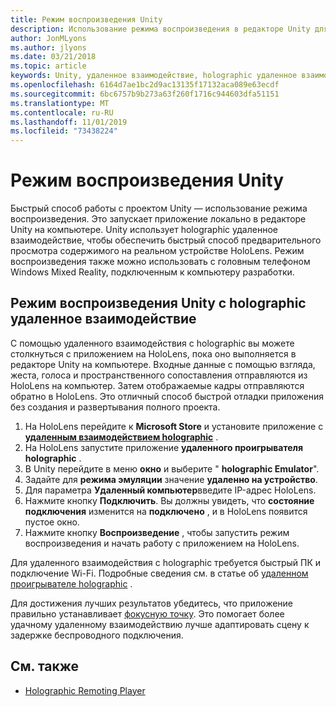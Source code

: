 ```yaml
---
title: Режим воспроизведения Unity
description: Использование режима воспроизведения в редакторе Unity для предварительного просмотра изменений на устройстве без развертывания приложения.
author: JonMLyons
ms.author: jlyons
ms.date: 03/21/2018
ms.topic: article
keywords: Unity, удаленное взаимодействие, holographic удаленное взаимодействие, удаленный плеер holographic
ms.openlocfilehash: 6164d7ae1bc2d9ac13135f17132aca089e63ecdf
ms.sourcegitcommit: 6bc6757b9b273a63f260f1716c944603dfa51151
ms.translationtype: MT
ms.contentlocale: ru-RU
ms.lasthandoff: 11/01/2019
ms.locfileid: "73438224"
---
```

# <a name="unity-play-mode"></a>Режим воспроизведения Unity

Быстрый способ работы с проектом Unity — использование режима воспроизведения. Это запускает приложение локально в редакторе Unity на компьютере. Unity использует holographic удаленное взаимодействие, чтобы обеспечить быстрый способ предварительного просмотра содержимого на реальном устройстве HoloLens. Режим воспроизведения также можно использовать с головным телефоном Windows Mixed Reality, подключенным к компьютеру разработки.

## <a name="unity-play-mode-with-holographic-remoting"></a>Режим воспроизведения Unity с holographic удаленное взаимодействие

С помощью удаленного взаимодействия с holographic вы можете столкнуться с приложением на HoloLens, пока оно выполняется в редакторе Unity на компьютере. Входные данные с помощью взгляда, жеста, голоса и пространственного сопоставления отправляются из HoloLens на компьютер. Затем отображаемые кадры отправляются обратно в HoloLens. Это отличный способ быстрой отладки приложения без создания и развертывания полного проекта.
1. На HoloLens перейдите к **Microsoft Store** и установите приложение с **[удаленным взаимодействием holographic](https://www.microsoft.com/store/p/holographic-remoting-player/9nblggh4sv40)** .
2. На HoloLens запустите приложение **удаленного проигрывателя holographic** .
3. В Unity перейдите в меню **окно** и выберите " **holographic Emulator**".
4. Задайте для **режима эмуляции** значение **удаленно на устройство**.
5. Для параметра **Удаленный компьютер**введите IP-адрес HoloLens.
6. Нажмите кнопку **Подключить**. Вы должны увидеть, что **состояние подключения** изменится на **подключено** , и в HoloLens появится пустое окно.
7. Нажмите кнопку **Воспроизведение** , чтобы запустить режим воспроизведения и начать работу с приложением на HoloLens.

Для удаленного взаимодействия с holographic требуется быстрый ПК и подключение Wi-Fi. Подробные сведения см. в статье об [удаленном проигрывателе holographic](holographic-remoting-player.md) .

Для достижения лучших результатов убедитесь, что приложение правильно устанавливает [фокусную точку](focus-point-in-unity.md). Это помогает более удачному удаленному взаимодействию лучше адаптировать сцену к задержке беспроводного подключения.

## <a name="see-also"></a>См. также
* [Holographic Remoting Player](holographic-remoting-player.md)
